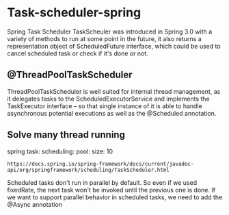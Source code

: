 # Task-scheduler-spring
Spring Task Scheduler
TaskScheuler was introduced in Spring 3.0 with a variety of methods to run at some point in the future,
it also returns a representation object of ScheduledFuture interface, which could be used to cancel scheduled task or check if it's done or not.
## @ThreadPoolTaskScheduler
ThreadPoolTaskScheduler is well suited for internal thread management, as it delegates tasks to the ScheduledExecutorService and implements the TaskExecutor interface – so that single instance of it is able to handle asynchronous potential executions as well as the @Scheduled annotation.

## Solve many thread running

spring
  task:
    scheduling:
      pool:
        size: 10
        
`https://docs.spring.io/spring-framework/docs/current/javadoc-api/org/springframework/scheduling/TaskScheduler.html`

Scheduled tasks don't run in parallel by default. So even if we used fixedRate, the next task won't be invoked until the previous one is done.
If we want to support parallel behavior in scheduled tasks, we need to add the @Async annotation
